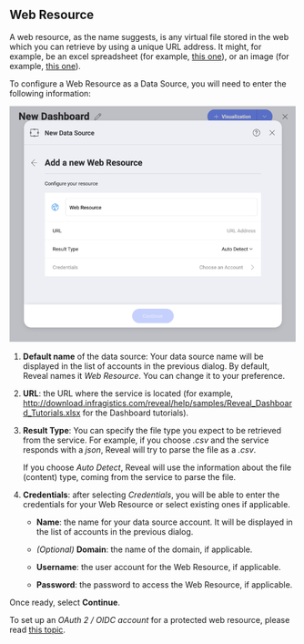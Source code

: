 ## Web Resource

A web resource, as the name suggests, is any virtual file stored in the
web which you can retrieve by using a unique URL address. It might, for
example, be an excel spreadsheet (for example, [this one](http://download.infragistics.com/reveal/help/samples/Reveal_Dashboard_Tutorials.xlsx)),
or an image (for example, [this one](http://www.infragistics.com/media/442175/home-header-shots.png)).

To configure a Web Resource as a Data Source, you will need to enter the
following information:

![Configure Web resource connection](images/enter-web-resource-details.png)

1.  **Default name** of the data source: Your data source name will be displayed in the list of accounts in the previous dialog. By default, Reveal names it *Web Resource*. You can change it to your preference.

2.  **URL**: the URL where the service is located (for example,
    <http://download.infragistics.com/reveal/help/samples/Reveal_Dashboard_Tutorials.xlsx>
    for the Dashboard tutorials).

3. **Result Type**: You can specify the file type you expect to be retrieved from the service. For example, if you choose *.csv* and the service responds with a *json*, Reveal will try to parse the file as a *.csv*.

    If you choose *Auto Detect*, Reveal will use the information about the file (content) type, coming from the service to parse the file.  

4.  **Credentials**: after selecting *Credentials*, you will be able to
    enter the credentials for your Web Resource or select existing ones
    if applicable.

      - **Name**: the name for your data source account. It will be
        displayed in the list of accounts in the previous dialog.

      - *(Optional)* **Domain**: the name of the domain, if applicable.

      - **Username**: the user account for the Web Resource, if
        applicable.

      - **Password**: the password to access the Web Resource, if
        applicable.

Once ready, select **Continue**.

To set up an *OAuth 2 / OIDC account* for a protected web resource,
please read [this topic](~/en/datasources/auth-2-oidc-user-authentication.md).
